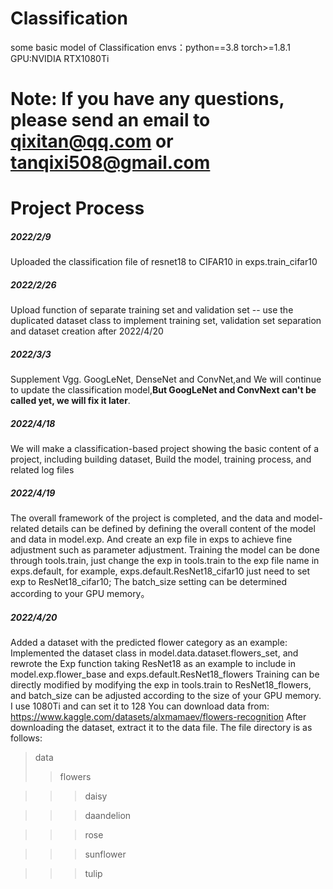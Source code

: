 # Classification
some basic model of Classification
envs：python==3.8 torch>=1.8.1 GPU:NVIDIA RTX1080Ti
# Note: If you have any questions, please send an email to qixitan@qq.com or tanqixi508@gmail.com
# Project Process
##### 2022/2/9 
Uploaded the classification file of resnet18 to CIFAR10 in exps.train_cifar10
##### 2022/2/26 
Upload function of separate training set and validation set  -- use the duplicated dataset class to implement training set, validation set separation and dataset creation after 2022/4/20
##### 2022/3/3  
Supplement Vgg. GoogLeNet, DenseNet and ConvNet,and We will continue to update the classification model,**But GoogLeNet and ConvNext can't be called yet, we will fix it later**.
##### 2022/4/18 
We will make a classification-based project showing the basic content of a project, including building dataset, Build the model, training process, and related log files
##### 2022/4/19 
The overall framework of the project is completed, and the data and model-related details can be defined by defining the overall content of the model and data in model.exp. And create an exp file in exps to achieve fine adjustment such as parameter adjustment. Training the model can be done through tools.train, just change the exp in tools.train to the exp file name in exps.default, for example, exps.default.ResNet18_cifar10 just need to set exp to ResNet18_cifar10;
The batch_size setting can be determined according to your GPU memory。
##### 2022/4/20
Added a dataset with the predicted flower category as an example: Implemented the dataset class in model.data.dataset.flowers_set, and rewrote the Exp function taking ResNet18 as an example to include in model.exp.flower_base and exps.default.ResNet18_flowers
Training can be directly modified by modifying the exp in tools.train to ResNet18_flowers, and batch_size can be adjusted according to the size of your GPU memory. I use 1080Ti and can set it to 128
You can download data from: https://www.kaggle.com/datasets/alxmamaev/flowers-recognition
After downloading the dataset, extract it to the data file. The file directory is as follows:
>data
>>flowers

>>>daisy

>>>daandelion

>>>rose

>>>sunflower

>>>tulip
